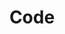 ---
title: Code
permalink: /code/
defaults:
  # _pages
  - scope:
      path: ""
      type: pages
    values:
      layout: single
      author_profile: true

---